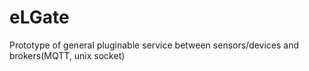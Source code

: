 # eLGate
Prototype of general pluginable service between sensors/devices and brokers(MQTT, unix socket)
